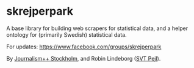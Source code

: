 # skrejperpark
A base library for building web scrapers for statistical data, and a helper ontology for (primarily Swedish) statistical data.

For updates: https://www.facebook.com/groups/skrejperpark

By [Journalism++ Stockholm](http://jplusplus.se), and Robin Lindeborg ([SVT Pejl](http://svt.se/nyheter)).
